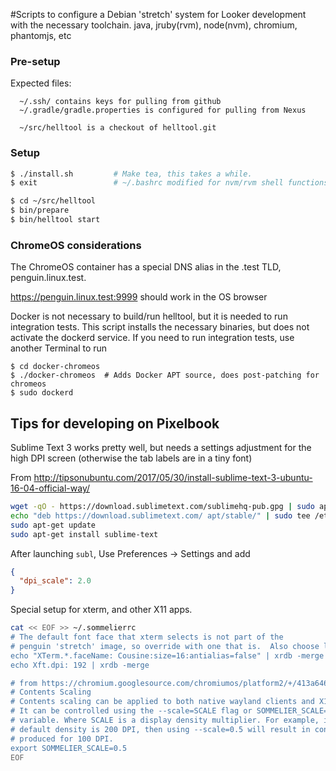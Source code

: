 #Scripts to configure a Debian 'stretch' system for Looker development with the necessary toolchain.
java, jruby(rvm), node(nvm), chromium, phantomjs, etc

### Pre-setup
Expected files:
```
  ~/.ssh/ contains keys for pulling from github
  ~/.gradle/gradle.properties is configured for pulling from Nexus

  ~/src/helltool is a checkout of helltool.git
```

### Setup
```bash
$ ./install.sh         # Make tea, this takes a while.
$ exit                 # ~/.bashrc modified for nvm/rvm shell functions
```

```bash
$ cd ~/src/helltool
$ bin/prepare
$ bin/helltool start
```

### ChromeOS considerations
The ChromeOS container has a special DNS alias in the .test TLD, penguin.linux.test.

https://penguin.linux.test:9999 should work in the OS browser


Docker is not necessary to build/run helltool, but it is needed to run integration tests.
This script installs the necessary binaries, but does not activate the dockerd service.
If you need to run integration tests, use another Terminal to run 

```
$ cd docker-chromeos
$ ./docker-chromeos  # Adds Docker APT source, does post-patching for chromeos
$ sudo dockerd
```

## Tips for developing on Pixelbook

Sublime Text 3 works pretty well, but needs a settings adjustment for the high DPI screen (otherwise the tab labels are in a tiny font)

From http://tipsonubuntu.com/2017/05/30/install-sublime-text-3-ubuntu-16-04-official-way/

```bash
wget -qO - https://download.sublimetext.com/sublimehq-pub.gpg | sudo apt-key add -
echo "deb https://download.sublimetext.com/ apt/stable/" | sudo tee /etc/apt/sources.list.d/sublime-text.list
sudo apt-get update
sudo apt-get install sublime-text

```

After launching `subl`, Use Preferences -> Settings and add 

```json
{
  "dpi_scale": 2.0
}
```

Special setup for xterm, and other X11 apps.
```bash
cat << EOF >> ~/.sommelierrc
# The default font face that xterm selects is not part of the
# penguin 'stretch' image, so override with one that is.  Also choose large size.
echo "XTerm.*.faceName: Cousine:size=16:antialias=false" | xrdb -merge
echo Xft.dpi: 192 | xrdb -merge

# from https://chromium.googlesource.com/chromiumos/platform2/+/413a646b5b7067a989bab2ef9fca0c3a4515cc22/vm_tools/sommelier/README.md
# Contents Scaling
# Contents scaling can be applied to both native wayland clients and X11 clients.
# It can be controlled using the --scale=SCALE flag or SOMMELIER_SCALE=SCALE
# variable. Where SCALE is a display density multiplier. For example, if the
# default density is 200 DPI, then using --scale=0.5 will result in contents
# produced for 100 DPI.
export SOMMELIER_SCALE=0.5
EOF
```
